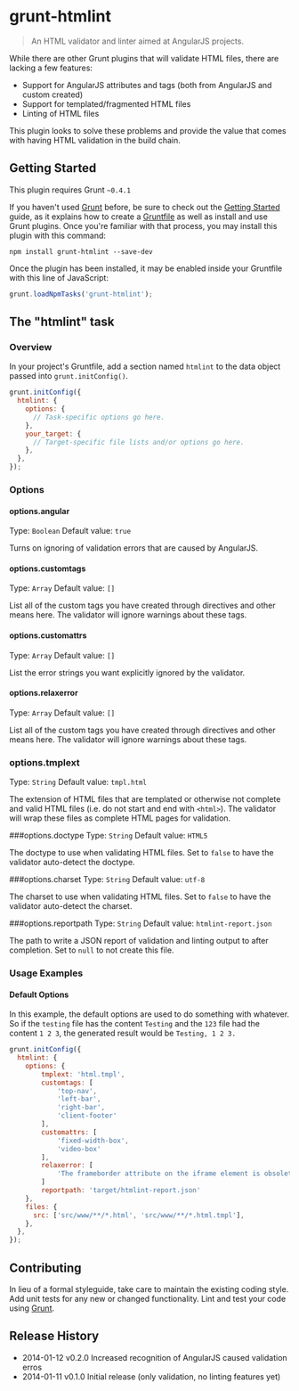 # grunt-htmlint

> An HTML validator and linter aimed at AngularJS projects.

While there are other Grunt plugins that will validate HTML files, there are lacking a few features:

 * Support for AngularJS attributes and tags (both from AngularJS and custom created)
 * Support for templated/fragmented HTML files
 * Linting of HTML files

This plugin looks to solve these problems and provide the value that comes with having HTML validation in the build chain.

## Getting Started
This plugin requires Grunt `~0.4.1`

If you haven't used [Grunt](http://gruntjs.com/) before, be sure to check out the [Getting Started](http://gruntjs.com/getting-started) guide, as it explains how to create a [Gruntfile](http://gruntjs.com/sample-gruntfile) as well as install and use Grunt plugins. Once you're familiar with that process, you may install this plugin with this command:

```shell
npm install grunt-htmlint --save-dev
```

Once the plugin has been installed, it may be enabled inside your Gruntfile with this line of JavaScript:

```js
grunt.loadNpmTasks('grunt-htmlint');
```

## The "htmlint" task

### Overview
In your project's Gruntfile, add a section named `htmlint` to the data object passed into `grunt.initConfig()`.

```js
grunt.initConfig({
  htmlint: {
    options: {
      // Task-specific options go here.
    },
    your_target: {
      // Target-specific file lists and/or options go here.
    },
  },
});
```

### Options

#### options.angular
Type: `Boolean`
Default value: `true`

Turns on ignoring of validation errors that are caused by AngularJS.

#### options.customtags
Type: `Array`
Default value: `[]`

List all of the custom tags you have created through directives and other means here. The validator will ignore warnings about these tags.

#### options.customattrs
Type: `Array`
Default value: `[]`

List the error strings you want explicitly ignored by the validator.

#### options.relaxerror
Type: `Array`
Default value: `[]`

List all of the custom tags you have created through directives and other means here. The validator will ignore warnings about these tags.

### options.tmplext
Type: `String`
Default value: `tmpl.html`

The extension of HTML files that are templated or otherwise not complete and valid HTML files (i.e. do not start and end with `<html>`). The validator will wrap these files as complete HTML pages for validation.

###options.doctype
Type: `String`
Default value: `HTML5`

The doctype to use when validating HTML files. Set to `false` to have the validator auto-detect the doctype.

###options.charset
Type: `String`
Default value: `utf-8`

The charset to use when validating HTML files. Set to `false` to have the validator auto-detect the charset.

###options.reportpath
Type: `String`
Default value: `htmlint-report.json`

The path to write a JSON report of validation and linting output to after completion. Set to `null` to not create this file.

### Usage Examples

#### Default Options
In this example, the default options are used to do something with whatever. So if the `testing` file has the content `Testing` and the `123` file had the content `1 2 3`, the generated result would be `Testing, 1 2 3.`

```js
grunt.initConfig({
  htmlint: {
    options: {
        tmplext: 'html.tmpl',
        customtags: [
            'top-nav',
            'left-bar',
            'right-bar',
            'client-footer'
        ],
        customattrs: [
            'fixed-width-box',
            'video-box'
        ],
        relaxerror: [
            'The frameborder attribute on the iframe element is obsolete. Use CSS instead.'
        ]
        reportpath: 'target/htmlint-report.json'
    },
    files: {
      src: ['src/www/**/*.html', 'src/www/**/*.html.tmpl'],
    },
  },
});
```

## Contributing
In lieu of a formal styleguide, take care to maintain the existing coding style. Add unit tests for any new or changed functionality. Lint and test your code using [Grunt](http://gruntjs.com/).

## Release History
 * 2014-01-12  v0.2.0  Increased recognition of AngularJS caused validation erros
 * 2014-01-11  v0.1.0  Initial release (only validation, no linting features yet)